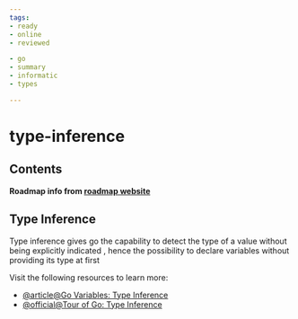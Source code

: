 ```yaml
---
tags:
- ready
- online
- reviewed

- go
- summary
- informatic
- types

---
```


# type-inference

## Contents

__Roadmap info from [roadmap website](https://roadmap.sh/golang/go-basics/type-inference)__

## Type Inference

Type inference gives go the capability to detect the type of a value without being explicitly indicated , hence the possibility to declare variables without providing its type at first

Visit the following resources to learn more:

- [@article@Go Variables: Type Inference](https://www.callicoder.com/golang-variables-zero-values-type-inference/#type-inference)
- [@official@Tour of Go: Type Inference](https://go.dev/tour/basics/14)
